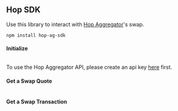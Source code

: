 ## Hop SDK

Use this library to interact with [Hop Aggregator](hop.ag)'s swap.

`npm install hop-ag-sdk`

#### Initialize

```typescript

```

To use the Hop Aggregator API, please create an api key [here](https://hop.ag) first.

#### Get a Swap Quote

```typescript

```

#### Get a Swap Transaction

```typescript

```
